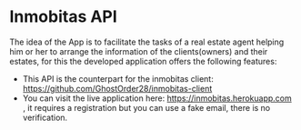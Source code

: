 # Inmobitas API

The idea of the App is to facilitate the tasks of a real estate agent helping him or her to arrange the information of the clients(owners) and their estates, for this the developed application offers the following features:

* This API is the counterpart for the inmobitas client: https://github.com/GhostOrder28/inmobitas-client 
* You can visit the live application here: https://inmobitas.herokuapp.com , it requires a registration but you can use a fake email, there is no verification.
